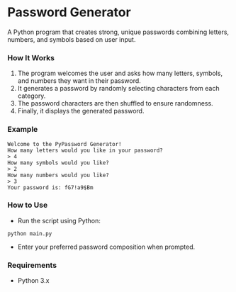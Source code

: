 # Password Generator  

A Python program that creates strong, unique passwords combining letters, numbers, and symbols based on user input.  

### How It Works  
1. The program welcomes the user and asks how many letters, symbols, and numbers they want in their password.  
2. It generates a password by randomly selecting characters from each category.  
3. The password characters are then shuffled to ensure randomness.  
4. Finally, it displays the generated password.  

### Example  
```
Welcome to the PyPassword Generator!  
How many letters would you like in your password?  
> 4  
How many symbols would you like?  
> 2  
How many numbers would you like?  
> 3  
Your password is: fG7!a9$Bm  
```

### How to Use  
- Run the script using Python:  
```
python main.py
```
- Enter your preferred password composition when prompted.

### Requirements  
- Python 3.x  
